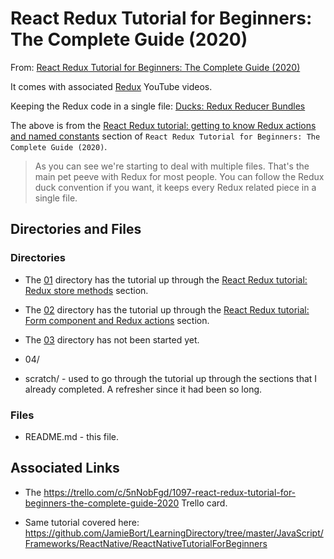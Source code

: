 # React Redux Tutorial for Beginners: The Complete Guide (2020)

From: [React Redux Tutorial for Beginners: The Complete Guide (2020)](https://www.valentinog.com/blog/redux/) 

It comes with associated [Redux](https://www.youtube.com/playlist?list=PLfNd7po_IV0GTfQb8RJirrt83BFMF-Lj0) YouTube videos.

Keeping the Redux code in a single file:
[Ducks: Redux Reducer Bundles](https://github.com/erikras/ducks-modular-redux)

The above is from the [React Redux tutorial: getting to know Redux actions and named constants](https://www.valentinog.com/blog/redux/#react-redux-tutorial-getting-to-know-redux-actions-and-named-constants) section of `React Redux Tutorial for Beginners: The Complete Guide (2020)`.
>As you can see we're starting to deal with multiple files. That's the main pet peeve with Redux for most people. You can follow the Redux duck convention if you want, it keeps every Redux related piece in a single file.




## Directories and Files
### Directories
* The [01](https://github.com/JamieBort/LearningDirectory/tree/master/JavaScript/Libraries/Redux/ReactReduxTutorialforBeginnersTheCompleteGuide2020/01) directory has the tutorial up through the [React Redux tutorial: Redux store methods](https://www.valentinog.com/blog/redux/#react-redux-tutorial-redux-store-methods) section.

* The [02](https://github.com/JamieBort/LearningDirectory/tree/master/JavaScript/Libraries/Redux/ReactReduxTutorialforBeginnersTheCompleteGuide2020/02) directory has the tutorial up through the [React Redux tutorial: Form component and Redux actions](https://www.valentinog.com/blog/redux/#react-redux-tutorial-form-component-and-redux-actions) section.

* The [03](https://github.com/JamieBort/LearningDirectory/tree/master/JavaScript/Libraries/Redux/ReactReduxTutorialforBeginnersTheCompleteGuide2020/03) directory has not been started yet.

* 04/

* scratch/ - used to go through the tutorial up through the sections that I already completed. A refresher since it had been so long.

### Files
* README.md - this file.

## Associated Links

* The https://trello.com/c/5nNobFgd/1097-react-redux-tutorial-for-beginners-the-complete-guide-2020 Trello card.

* Same tutorial covered here:
https://github.com/JamieBort/LearningDirectory/tree/master/JavaScript/Frameworks/ReactNative/ReactNativeTutorialForBeginners